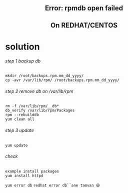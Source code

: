 <h2><p align="center">Error: rpmdb open failed</h2>
<h2><p align="center">On REDHAT/CENTOS</h2>


solution
========
###### step 1 backup db
```
mkdir /root/backups.rpm.mm_dd_yyyy/
cp -avr /var/lib/rpm/ /root/backups.rpm.mm_dd_yyyy/
```
###### step 2 remove db on /var/lib/rpm
```
rm -f /var/lib/rpm/__db*
db_verify /var/lib/rpm/Packages
rpm --rebuilddb
yum clean all
```
###### step 3 update
```
yum update
```
###### check
```
example install packages
yum install httpd
```

`yum error db` `redhat error db``ane tamvan 😆`
